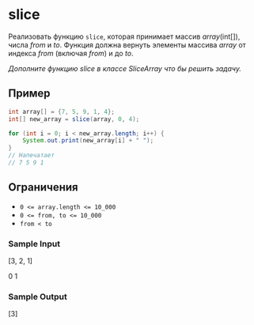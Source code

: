 # slice
Реализовать функцию ```slice```, которая принимает массив _array_(int[]), числа _from_ и _to_. Функция должна вернуть элементы массива _array_ от индекса _from_ (включая _from_) и до _to_.

_Дополните функцию slice в классе SliceArray что бы решить задачу._

## Пример
```java
int array[] = {7, 5, 9, 1, 4};
int[] new_array = slice(array, 0, 4);

for (int i = 0; i < new_array.length; i++) {   
    System.out.print(new_array[i] + " ");
}
// Напечатает
// 7 5 9 1 
```

## Ограничения
* ```0 <= array.length <= 10_000```
* ```0 <= from, to <= 10_000```
* ```from < to```

### Sample Input
[3, 2, 1]

0 1

### Sample Output
[3]